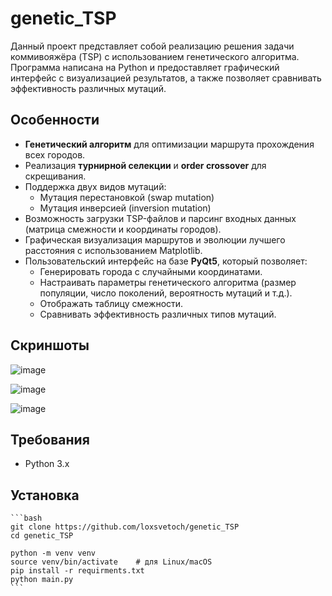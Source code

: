 # genetic_TSP

Данный проект представляет собой реализацию решения задачи коммивояжёра (TSP) с использованием генетического алгоритма. Программа написана на Python и предоставляет графический интерфейс с визуализацией результатов, а также позволяет сравнивать эффективность различных мутаций.

## Особенности

- **Генетический алгоритм** для оптимизации маршрута прохождения всех городов.
- Реализация **турнирной селекции** и **order crossover** для скрещивания.
- Поддержка двух видов мутаций:
  - Мутация перестановкой (swap mutation)
  - Мутация инверсией (inversion mutation)
- Возможность загрузки TSP-файлов и парсинг входных данных (матрица смежности и координаты городов).
- Графическая визуализация маршрутов и эволюции лучшего расстояния с использованием Matplotlib.
- Пользовательский интерфейс на базе **PyQt5**, который позволяет:
  - Генерировать города с случайными координатами.
  - Настраивать параметры генетического алгоритма (размер популяции, число поколений, вероятность мутаций и т.д.).
  - Отображать таблицу смежности.
  - Сравнивать эффективность различных типов мутаций.
## Скриншоты

![image](https://github.com/user-attachments/assets/85da7fc5-fff6-4fef-9d47-c3e9846c60de)

![image](https://github.com/user-attachments/assets/68904b71-ec1a-4448-a64b-c99614d3b749)

![image](https://github.com/user-attachments/assets/dac1f6d7-3b4e-44d2-80d3-330b65f458a2)

## Требования

- Python 3.x

## Установка

    ```bash
    git clone https://github.com/loxsvetoch/genetic_TSP
    cd genetic_TSP
    
    python -m venv venv
    source venv/bin/activate    # для Linux/macOS
    pip install -r requirments.txt
    python main.py
    ```


